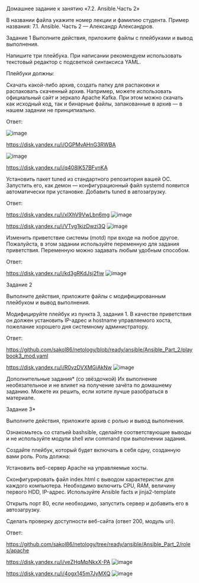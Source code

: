 Домашнее задание к занятию «7.2. Ansible.Часть 2»

В названии файла укажите номер лекции и фамилию студента. Пример названия: 7.1. Ansible. Часть 2 — Александр Александров.


Задание 1
Выполните действия, приложите файлы с плейбуками и вывод выполнения.

Напишите три плейбука. При написании рекомендуем использовать текстовый редактор с подсветкой синтаксиса YAML.

Плейбуки должны:

Скачать какой-либо архив, создать папку для распаковки и распаковать скаченный архив. Например, можете использовать официальный сайт и зеркало Apache Kafka. При этом можно скачать как исходный код, так и бинарные файлы, запакованные в архив — в нашем задании не принципиально.

Ответ:

![image](https://user-images.githubusercontent.com/86907205/215880055-56334583-dd1f-4401-b589-d74ec31e9e9b.png)

https://disk.yandex.ru/i/OGPMvAHnG3RWBA

![image](https://user-images.githubusercontent.com/86907205/215880309-02fec879-90f3-4f0f-a9b6-783ebe59407e.png)

https://disk.yandex.ru/i/q408IK57BFvnKA

Установить пакет tuned из стандартного репозитория вашей ОС. Запустить его, как демон — конфигурационный файл systemd появится автоматически при установке. Добавить tuned в автозагрузку.

Ответ:

https://disk.yandex.ru/i/xIXhV9VwLbn6mg
![image](https://user-images.githubusercontent.com/86907205/215880400-6bcad5ae-bc14-4ca4-9e3c-3a033d5fc669.png)

https://disk.yandex.ru/i/VTvg1kizDwzi3Q
![image](https://user-images.githubusercontent.com/86907205/215880486-140550b6-9a93-4bb9-9998-ea25bd48a962.png)


Изменить приветствие системы (motd) при входе на любое другое. Пожалуйста, в этом задании используйте переменную для задания приветствия. Переменную можно задавать любым удобным способом.

Ответ:

https://disk.yandex.ru/i/kd3gRKdJsj2fiw
![image](https://user-images.githubusercontent.com/86907205/215880730-1a94a8c3-0b7c-42a8-b8b4-967bfea29148.png)




Задание 2

Выполните действия, приложите файлы с модифицированным плейбуком и вывод выполнения.

Модифицируйте плейбук из пункта 3, задания 1. В качестве приветствия он должен установить IP-адрес и hostname управляемого хоста, пожелание хорошего дня системному администратору.

Ответ:

https://github.com/sakol86/netology/blob/ready/ansible/Ansible_Part_2/playbook3_mod.yaml

https://disk.yandex.ru/i/R0vzDVXMGiAkNw
![image](https://user-images.githubusercontent.com/86907205/215880962-1515025d-64db-441a-9d9b-6456675a669a.png)


Дополнительные задания* (со звёздочкой)
Их выполнение необязательное и не влияет на получение зачёта по домашнему заданию. Можете их решить, если хотите лучше разобраться в материале.

Задание 3*

Выполните действия, приложите архив с ролью и вывод выполнения.

Ознакомьтесь со статьей bashsible, сделайте соответствующие выводы и не используйте модули shell или command при выполнении задания.

Создайте плейбук, который будет включать в себя одну, созданную вами роль. Роль должна:

Установить веб-сервер Apache на управляемые хосты.

Сконфигурировать файл index.html c выводом характеристик для каждого компьютера. Необходимо включить CPU, RAM, величину первого HDD, IP-адрес. Используйте Ansible 
facts и jinja2-template

Открыть порт 80, если необходимо, запустить сервер и добавить его в автозагрузку.

Сделать проверку доступности веб-сайта (ответ 200, модуль uri).

Ответ: 

https://github.com/sakol86/netology/tree/ready/ansible/Ansible_Part_2/roles/apache

https://disk.yandex.ru/i/veZHqMpNkxX-PA
![image](https://user-images.githubusercontent.com/86907205/215881632-b74d57b8-4402-4449-9578-d79972c15139.png)


https://disk.yandex.ru/i/4ogx145m7JyMXQ
![image](https://user-images.githubusercontent.com/86907205/215881714-f73b9b0b-a0a6-4d73-b887-e1e081cc3562.png)
